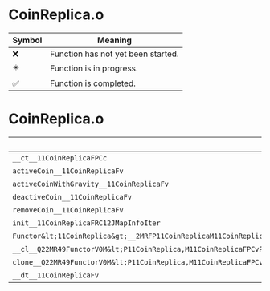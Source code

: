 # CoinReplica.o
| Symbol | Meaning 
| ------------- | ------------- 
| :x: | Function has not yet been started. 
| :eight_pointed_black_star: | Function is in progress. 
| :white_check_mark: | Function is completed. 


# CoinReplica.o
| Symbol | Decompiled? |
| ------------- | ------------- |
| `__ct__11CoinReplicaFPCc` | :white_check_mark: |
| `activeCoin__11CoinReplicaFv` | :white_check_mark: |
| `activeCoinWithGravity__11CoinReplicaFv` | :white_check_mark: |
| `deactiveCoin__11CoinReplicaFv` | :white_check_mark: |
| `removeCoin__11CoinReplicaFv` | :white_check_mark: |
| `init__11CoinReplicaFRC12JMapInfoIter` | :white_check_mark: |
| `Functor&lt;11CoinReplica&gt;__2MRFP11CoinReplicaM11CoinReplicaFPCvPv_v_Q22MR49FunctorV0M&lt;P11CoinReplica,M11CoinReplicaFPCvPv_v&gt;` | :white_check_mark: |
| `__cl__Q22MR49FunctorV0M&lt;P11CoinReplica,M11CoinReplicaFPCvPv_v&gt;CFv` | :white_check_mark: |
| `clone__Q22MR49FunctorV0M&lt;P11CoinReplica,M11CoinReplicaFPCvPv_v&gt;CFP7JKRHeap` | :white_check_mark: |
| `__dt__11CoinReplicaFv` | :white_check_mark: |
